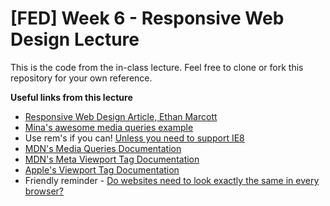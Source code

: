 # [FED] Week 6 - Responsive Web Design Lecture

This is the code from the in-class lecture. Feel free to clone or fork this repository for your own reference.  

**Useful links from this lecture**
* [Responsive Web Design Article, Ethan Marcott](http://alistapart.com/article/responsive-web-design)
* [Mina's awesome media queries example](http://fightingtheboss.github.io/media-queries/)
* Use rem's if you can! [Unless you need to support IE8](http://caniuse.com/#search=rem)
* [MDN's Media Queries Documentation](https://developer.mozilla.org/en-US/docs/Web/Guide/CSS/Media_queries)
* [MDN's Meta Viewport Tag Documentation](https://developer.mozilla.org/en/docs/Mozilla/Mobile/Viewport_meta_tag)
* [Apple's Viewport Tag Documentation](https://developer.apple.com/library/ios/documentation/AppleApplications/Reference/SafariWebContent/UsingtheViewport/UsingtheViewport.html)
* Friendly reminder - [Do websites need to look exactly the same in every browser?](dowebsitesneedtolookexactlythesameineverybrowser.com)
